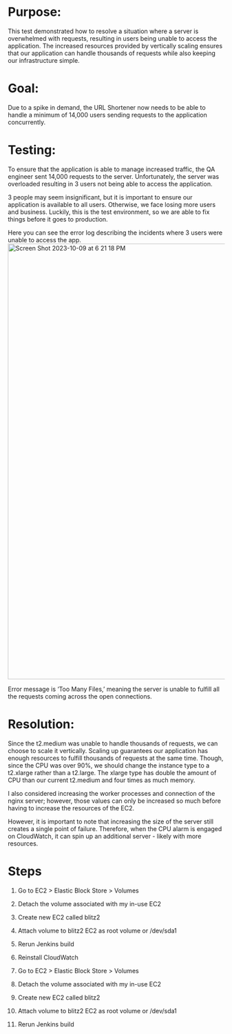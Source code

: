 # Purpose:

This test demonstrated how to resolve a situation where a server is overwhelmed with requests, resulting in users being unable to access the application. The increased resources provided by vertically scaling ensures that our application can handle thousands of requests while also keeping our infrastructure simple. 

# Goal:

Due to a spike in demand, the URL Shortener now needs to be able to handle a minimum of 14,000 users sending requests to the application concurrently.

 # Testing:

To ensure that the application is able to manage increased traffic, the QA engineer sent 14,000 requests to the server. Unfortunately, the server was overloaded resulting in 3 users not being able to access the application. 

3 people may seem insignificant, but it is important to ensure our application is available to all users. Otherwise, we face losing more users and business. Luckily, this is the test environment, so we are able to fix things before it goes to production. 

Here you can see the error log describing the incidents where 3 users were unable to access the app. 
<img width="1010" alt="Screen Shot 2023-10-09 at 6 21 18 PM" src="https://github.com/nalDaniels/Blitz2/assets/135375665/4349d463-54ec-4614-8119-c18c427d2bc9">

Error message is ‘Too Many Files,’ meaning the server is unable to fulfill all the requests coming across the open connections. 

# Resolution:

Since the t2.medium was unable to handle thousands of requests, we can choose to scale it vertically. Scaling up guarantees our application has enough resources to fulfill thousands of requests at the same time. Though, since the CPU was over 90%, we should change the instance type to a t2.xlarge rather than a t2.large. The xlarge type has double the amount of CPU than our current t2.medium and four times as much memory. 

I also considered increasing the worker processes and connection of the nginx server; however, those values can only be increased so much before having to increase the resources of the EC2. 

However, it is important to note that increasing the size of the server still creates a single point of failure. Therefore, when the CPU alarm is engaged on CloudWatch, it can spin up an additional server - likely with more resources.

# Steps

1. Go to EC2 > Elastic Block Store > Volumes
2. Detach the volume associated with my in-use EC2
3. Create new EC2 called blitz2
4. Attach volume to blitz2 EC2 as root volume or /dev/sda1
5. Rerun Jenkins build
6. Reinstall CloudWatch

1. Go to EC2 > Elastic Block Store > Volumes
2. Detach the volume associated with my in-use EC2
3. Create new EC2 called blitz2
4. Attach volume to blitz2 EC2 as root volume or /dev/sda1
5. Rerun Jenkins build
